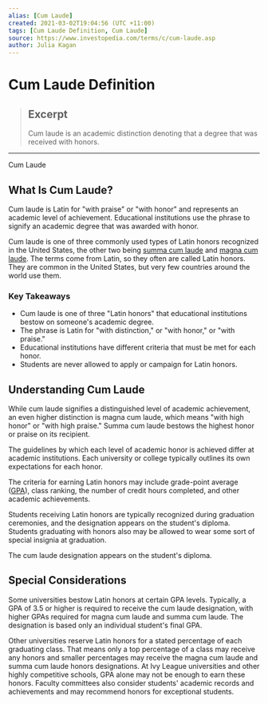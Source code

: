```yaml
---
alias: [Cum Laude]
created: 2021-03-02T19:04:56 (UTC +11:00)
tags: [Cum Laude Definition, Cum Laude]
source: https://www.investopedia.com/terms/c/cum-laude.asp
author: Julia Kagan
---
```


# Cum Laude Definition

> ## Excerpt
> Cum laude is an academic distinction denoting that a degree that was received with honors.

---

Cum Laude
## What Is Cum Laude?

Cum laude is Latin for "with praise" or "with honor" and represents an academic level of achievement. Educational institutions use the phrase to signify an academic degree that was awarded with honor.

Cum laude is one of three commonly used types of Latin honors recognized in the United States, the other two being [summa cum laude](https://www.investopedia.com/terms/s/summa-cum-laude.asp) and [magna cum laude](https://www.investopedia.com/terms/m/magna-cum-laude.asp). The terms come from Latin, so they often are called Latin honors. They are common in the United States, but very few countries around the world use them.

### Key Takeaways

-   Cum laude is one of three "Latin honors" that educational institutions bestow on someone's academic degree.
-   The phrase is Latin for "with distinction," or "with honor," or "with praise."
-   Educational institutions have different criteria that must be met for each honor.
-   Students are never allowed to apply or campaign for Latin honors.

## Understanding Cum Laude

While cum laude signifies a distinguished level of academic achievement, an even higher distinction is magna cum laude, which means "with high honor" or "with high praise." Summa cum laude bestows the highest honor or praise on its recipient. 

The guidelines by which each level of academic honor is achieved differ at academic institutions. Each university or college typically outlines its own expectations for each honor.

The criteria for earning Latin honors may include grade-point average ([GPA](https://www.investopedia.com/articles/personal-finance/020315/applying-grad-school-gpa-vs-work-experience.asp)), class ranking, the number of credit hours completed, and other academic achievements.

Students receiving Latin honors are typically recognized during graduation ceremonies, and the designation appears on the student's diploma. Students graduating with honors also may be allowed to wear some sort of special insignia at graduation.

The cum laude designation appears on the student's diploma.

## Special Considerations

Some universities bestow Latin honors at certain GPA levels. Typically, a GPA of 3.5 or higher is required to receive the cum laude designation, with higher GPAs required for magna cum laude and summa cum laude. The designation is based only an individual student's final GPA.

Other universities reserve Latin honors for a stated percentage of each graduating class. That means only a top percentage of a class may receive any honors and smaller percentages may receive the magna cum laude and summa cum laude honors designations. At Ivy League universities and other highly competitive schools, GPA alone may not be enough to earn these honors. Faculty committees also consider students' academic records and achievements and may recommend honors for exceptional students.
